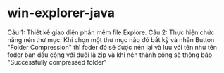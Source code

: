# win-explorer-java
Câu 1: Thiết kế giao diện phần mềm file Explore.
Câu 2: Thực hiện chức năng nén thư mục:
Khi chọn một thư mục nào đó bất kỳ và nhấn Button "Folder Compression" thì foder đó sẽ được nén lại và lưu với tên như tên foder ban đầu cộng với đuôi là zip và khi nén thành công sẽ thông báo "Successfully compressed folder"
